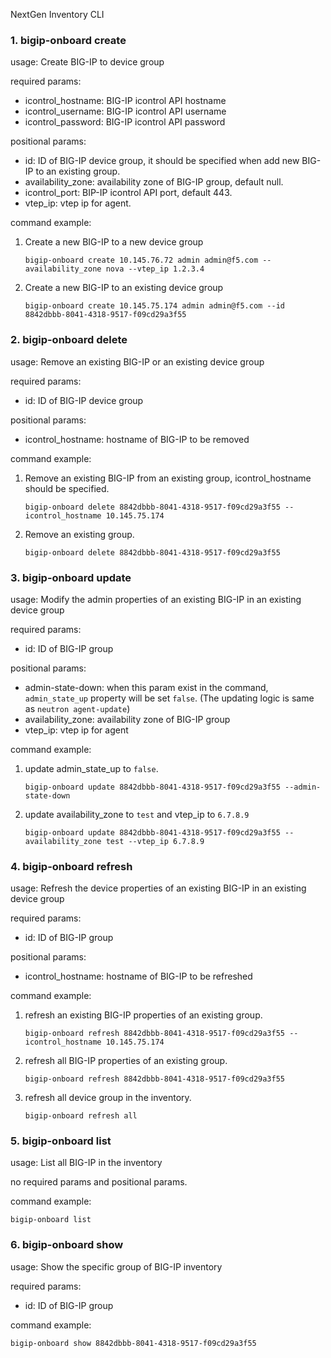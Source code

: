 NextGen Inventory CLI

### 1. bigip-onboard create
usage: Create BIG-IP to device group

required params:
- icontrol_hostname: BIG-IP icontrol API hostname
- icontrol_username: BIG-IP icontrol API username
- icontrol_password: BIG-IP icontrol API password

positional params:
- id: ID of BIG-IP device group, it should be specified when add new BIG-IP to an existing group.
- availability_zone: availability zone of BIG-IP group, default null.
- icontrol_port: BIP-IP icontrol API port, default 443.
- vtep_ip: vtep ip for agent.

command example:
1. Create a new BIG-IP to a new device group

    `bigip-onboard create 10.145.76.72 admin admin@f5.com --availability_zone nova --vtep_ip 1.2.3.4`
2. Create a new BIG-IP to an existing device group

    `bigip-onboard create 10.145.75.174 admin admin@f5.com --id 8842dbbb-8041-4318-9517-f09cd29a3f55`

### 2. bigip-onboard delete
usage: Remove an existing BIG-IP or an existing device group

required params:
- id: ID of BIG-IP device group

positional params:
- icontrol_hostname: hostname of BIG-IP to be removed

command example:
1. Remove an existing BIG-IP from an existing group, icontrol_hostname should be specified.

   `bigip-onboard delete 8842dbbb-8041-4318-9517-f09cd29a3f55 --icontrol_hostname 10.145.75.174`

2. Remove an existing group.

   `bigip-onboard delete 8842dbbb-8041-4318-9517-f09cd29a3f55`


### 3. bigip-onboard update
usage: Modify the admin properties of an existing BIG-IP in an existing device group

required params:
- id: ID of BIG-IP group

positional params:
- admin-state-down: when this param exist in the command, `admin_state_up` property will be set `false`. 
(The updating logic is same as `neutron agent-update`)
- availability_zone: availability zone of BIG-IP group
- vtep_ip: vtep ip for agent

command example:
1. update admin_state_up to `false`.

    `bigip-onboard update 8842dbbb-8041-4318-9517-f09cd29a3f55 --admin-state-down`

2. update availability_zone to `test` and vtep_ip to `6.7.8.9`

    `bigip-onboard update 8842dbbb-8041-4318-9517-f09cd29a3f55 --availability_zone test --vtep_ip 6.7.8.9`

### 4. bigip-onboard refresh
usage: Refresh the device properties of an existing BIG-IP in an existing device group

required params:
- id: ID of BIG-IP group

positional params:
- icontrol_hostname: hostname of BIG-IP to be refreshed

command example:
1. refresh an existing BIG-IP properties of an existing group.

   `bigip-onboard refresh 8842dbbb-8041-4318-9517-f09cd29a3f55 --icontrol_hostname 10.145.75.174`

2. refresh all BIG-IP properties of an existing group.

   `bigip-onboard refresh 8842dbbb-8041-4318-9517-f09cd29a3f55`

3. refresh all device group in the inventory.

   `bigip-onboard refresh all`

### 5. bigip-onboard list
usage: List all BIG-IP in the inventory

no required params and positional params.

command example:

   `bigip-onboard list`

### 6. bigip-onboard show
usage: Show the specific group of BIG-IP inventory

required params:
- id: ID of BIG-IP group

command example:

   `bigip-onboard show 8842dbbb-8041-4318-9517-f09cd29a3f55`
